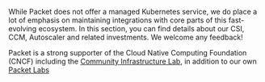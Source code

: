 <!-- <meta>
{
    "title":"Overview",
    "slug":"official kubernetes",
    "description":"Our offical Kubernets Offering",
    "author":"Mo Lawler",
    "github":"usrdev",
    "date": "2019/12/18",
    "tag":["Devops", "Integrations", "K8s"]
}
</meta> -->

While Packet does not offer a managed Kubernetes service, we do place a lot of emphasis on maintaining integrations with core parts of this fast-evolving ecosystem. In this section, you can find details about our CSI, CCM, Autoscaler and related investments. We welcome any feedback!

Packet is a strong supporter of the Cloud Native Computing Foundation (CNCF) including the [Community Infrastructure Lab](https://www.cncf.io/community/infrastructure-lab/), in addition to our own [Packet Labs](https://github.com/packet-labs)

